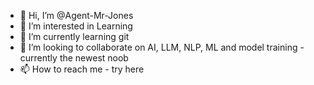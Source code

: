 - 👋 Hi, I’m @Agent-Mr-Jones
- 👀 I’m interested in Learning
- 🌱 I’m currently learning git
- 💞️ I’m looking to collaborate on AI, LLM, NLP, ML and model training - currently the newest noob
- 📫 How to reach me - try here

<!---
Agent-Mr-Jones/Agent-Mr-Jones is a ✨ special ✨ repository because its `README.md` (this file) appears on your GitHub profile.
You can click the Preview link to take a look at your changes.
--->
